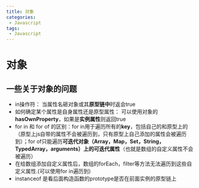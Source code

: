 ```yaml
---
title: 对象
categories:
 - Javascript
tags:
 - Javascript
---
```


# 对象

## 一些关于对象的问题

- in操作符： 当属性名砸对象或其**原型链中**时返会true
- 如何确定某个属性是自身属性还是原型属性： 可以使用对象的**hasOwnProperty**，如果是**实例属性**则返回true
- for in 和 for of 的区别：for in用于遍历所有的**key**，包括自己的和原型上的（原型上js自带的属性不会被遍历到，只有原型上自己添加的属性会被遍历到）；for of只能遍历**可迭代对象（Array，Map，Set，String，TypedArray，arguments）**上的**可迭代属性**（也就是数组的自定义属性不会被遍历）
- 在给数组添加自定义属性后，数组的forEach，filter等方法无法遍历到这些自定义属性.(可以使用for in遍历到)
- instanceof 是看后面构造函数的prototype是否在前面实例的原型链上